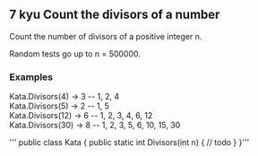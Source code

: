 ## 7 kyu Count the divisors of a number

Count the number of divisors of a positive integer n.  

Random tests go up to n = 500000.  

### Examples

Kata.Divisors(4) -> 3 -- 1, 2, 4  
Kata.Divisors(5) -> 2 -- 1, 5  
Kata.Divisors(12) -> 6 -- 1, 2, 3, 4, 6, 12  
Kata.Divisors(30) -> 8 -- 1, 2, 3, 5, 6, 10, 15, 30  

'''
public class Kata
{
  public static int Divisors(int n)
  {
    // todo
  }
}'''